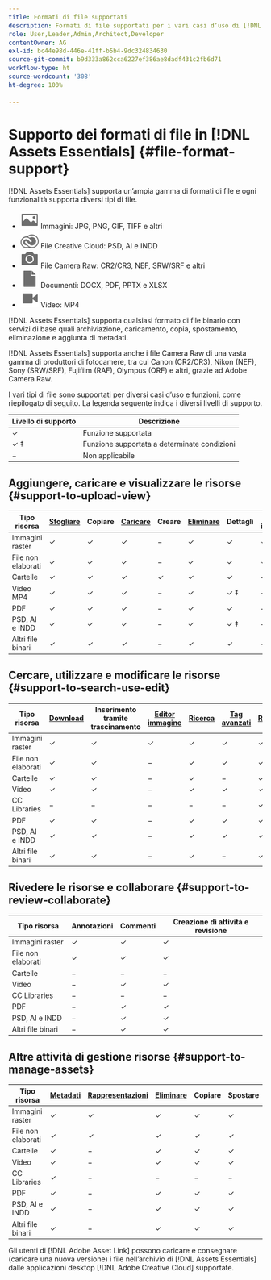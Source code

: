 ```yaml
---
title: Formati di file supportati
description: Formati di file supportati per i vari casi d’uso di [!DNL Assets Essentials]
role: User,Leader,Admin,Architect,Developer
contentOwner: AG
exl-id: bc44e98d-446e-41ff-b5b4-9dc324834630
source-git-commit: b9d333a862cca6227ef386ae8dadf431c2fb6d71
workflow-type: ht
source-wordcount: '308'
ht-degree: 100%

---
```


# Supporto dei formati di file in [!DNL Assets Essentials] {#file-format-support}

[!DNL Assets Essentials] supporta un’ampia gamma di formati di file e ogni funzionalità supporta diversi tipi di file.

* ![icona per file immagine](assets/image-icon.svg) Immagini: JPG, PNG, GIF, TIFF e altri
* ![icona creative cloud](assets/creative-cloud-files.svg) File Creative Cloud: PSD, AI e INDD
* ![icona per file da fotocamera](assets/camera-icon.svg) File Camera Raw: CR2/CR3, NEF, SRW/SRF e altri
* ![icona per file documento](assets/document-icon.svg) Documenti: DOCX, PDF, PPTX e XLSX
* ![icona per file video](assets/video-icon.svg) Video: MP4

[!DNL Assets Essentials] supporta qualsiasi formato di file binario con servizi di base quali archiviazione, caricamento, copia, spostamento, eliminazione e aggiunta di metadati.

[!DNL Assets Essentials] supporta anche i file Camera Raw di una vasta gamma di produttori di fotocamere, tra cui Canon (CR2/CR3), Nikon (NEF), Sony (SRW/SRF), Fujifilm (RAF), Olympus (ORF) e altri, grazie ad Adobe Camera Raw.

I vari tipi di file sono supportati per diversi casi d’uso e funzioni, come riepilogato di seguito. La legenda seguente indica i diversi livelli di supporto.

| Livello di supporto | Descrizione |
|-------------------|-------------------------|
| ✓ | Funzione supportata |
| ✓ ‡ | Funzione supportata a determinate condizioni |
| − | Non applicabile |

## Aggiungere, caricare e visualizzare le risorse {#support-to-upload-view}

<!-- TBD: For AEM, AI files require the PDF option to be selected when saving the AI file.
-->

| Tipo risorsa | [Sfogliare](/help/navigate-view.md) | Copiare | [Caricare](/help/add-delete.md) | Creare | [Eliminare](/help/add-delete.md#delete-assets) | Dettagli | Zoom immagine | [Visualizzato di recente](/help/navigate-view.md) |
|-------------------|----------|----------|----------|----------|----------|-------------------|------------|-----------------|
| Immagini raster | ✓ | ✓ | ✓ | − | ✓ | ✓ | ✓ | ✓ |
| File non elaborati | ✓ | ✓ | ✓ | − | ✓ | ✓ | ✓ | ✓ |
| Cartelle | ✓ | ✓ | ✓ | ✓ | ✓ | ✓ | − | − |
| Video MP4 | ✓ | ✓ | ✓ | − | ✓ | ✓ ‡ | − | ✓ |
| PDF | ✓ | ✓ | ✓ | − | ✓ | ✓ | − | ✓ |
| PSD, AI e INDD | ✓ | ✓ | ✓ | − | ✓ | ✓ ‡ | − | ✓ |
| Altri file binari | ✓ | ✓ | ✓ | − | ✓ | ✓ | − | ✓ |

<!-- Hiding CC Libraries (considered beta) as per PM feedback.
| CC Libraries  | &#10003; | &minus;  | &#10003; | &#10003; | &#10003; | &#10003; | &minus;    | &minus;         |
-->

## Cercare, utilizzare e modificare le risorse {#support-to-search-use-edit}

| Tipo risorsa | [Download](/help/manage-organize.md#download) | Inserimento tramite trascinamento | [Editor immagine](/help/edit-images.md) | [Ricerca](/help/search.md) | [Tag avanzati](/help/metadata.md#tags) | [Rinomina](/help/manage-organize.md) | [Versioni](/help/manage-organize.md#versions-of-assets) |
|---------------|----------|---------------|--------------|----------|------------|----------|----------|
| Immagini raster | ✓ | ✓ | ✓ | ✓ | ✓ | ✓ | ✓ |
| File non elaborati | ✓ | ✓ | − | ✓ | ✓ | ✓ | ✓ | ✓ |
| Cartelle | ✓ | ✓ | − | ✓ | − | ✓ | ✓ |
| Video | ✓ | ✓ | − | ✓ | ✓ | ✓ | ✓ |
| CC Libraries | − | − | − | − | − | ✓ | ✓ |
| PDF | ✓ | ✓ | − | ✓ | ✓ | ✓ | ✓ |
| PSD, AI e INDD | ✓ | ✓ | − | ✓ | ✓ | ✓ | ✓ |
| Altri file binari | ✓ | ✓ | − | ✓ | − | ✓ | ✓ |


## Rivedere le risorse e collaborare {#support-to-review-collaborate}

| Tipo risorsa | Annotazioni | Commenti | Creazione di attività e revisione |
|---------------|----------|----------|-------------------------|
| Immagini raster | ✓ | ✓ | ✓ |
| File non elaborati | ✓ | ✓ | ✓ |
| Cartelle | − | − | − |
| Video | − | ✓ | ✓ |
| CC Libraries | − | − | − |
| PDF | − | ✓ | ✓ |
| PSD, AI e INDD | − | ✓ | ✓ |
| Altri file binari | − | ✓ | ✓ |

## Altre attività di gestione risorse {#support-to-manage-assets}

| Tipo risorsa | [Metadati](/help/metadata.md) | [Rappresentazioni](/help/add-delete.md#renditions) | [Eliminare](/help/add-delete.md#delete-assets) | Copiare | Spostare |
|---------------|-------------------|------------|----------|----------|----------|
| Immagini raster | ✓ | ✓ | ✓ | ✓ | ✓ |
| File non elaborati | ✓ | ✓ | ✓ | ✓ | ✓ |
| Cartelle | ✓ | − | ✓ | ✓ | ✓ |
| Video | ✓ | − | ✓ | ✓ | ✓ |
| CC Libraries | ✓ | − | − | − | − |
| PDF | ✓ | − | ✓ | ✓ | ✓ |
| PSD, AI e INDD | ✓ | − | ✓ | ✓ | ✓ |
| Altri file binari | ✓ | − | ✓ | ✓ | ✓ |

Gli utenti di [!DNL Adobe Asset Link] possono caricare e consegnare (caricare una nuova versione) i file nell’archivio di [!DNL Assets Essentials] dalle applicazioni desktop [!DNL Adobe Creative Cloud] supportate.

<!-- TBD: Saving the template table separately for later use.
| Asset type    | Features |
|---------------|----------|
| Raster images |          |
| Folders       |          |
| Videos        |          |
| CC Libraries  |          |
| PDF files     |          |
| PSD           |          |
| AI            |          |
| INDD          |          |

>[!MORELIKETHIS]
>
>* []()
-->

